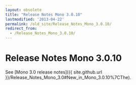 ```yaml
---
layout: obsolete
title: "Release Notes Mono 3.0.10"
lastmodified: '2013-04-22'
permalink: /old_site/Release_Notes_Mono_3.0.10/
redirect_from:
  - /Release_Notes_Mono_3.0.10/
---
```


Release Notes Mono 3.0.10
=========================

See [Mono 3.0 release notes]({{ site.github.url }}/Release_Notes_Mono_3.0#New_in_Mono_3.0.10%7CThe).

